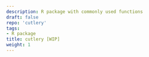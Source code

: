 ```yaml
---
description: R package with commonly used functions
draft: false
repo: 'cutlery'
tags:
- R package
title: cutlery [WIP]
weight: 1
---
```

